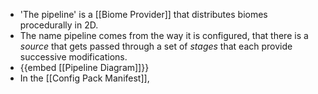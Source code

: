 - 'The pipeline' is a [[Biome Provider]] that distributes biomes procedurally in 2D.
- The name pipeline comes from the way it is configured, that there is a *source* that gets passed through a set of *stages* that each provide successive modifications.
- {{embed [[Pipeline Diagram]]}}
- In the [[Config Pack Manifest]],